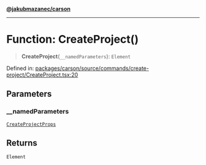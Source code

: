 [**@jakubmazanec/carson**](../README.md)

---

# Function: CreateProject()

> **CreateProject**(`__namedParameters`): `Element`

Defined in:
[packages/carson/source/commands/create-project/CreateProject.tsx:20](https://github.com/jakubmazanec/tools/blob/adfe44f908094c1d1cdf19837842b33066bbd9d7/packages/carson/source/commands/create-project/CreateProject.tsx#L20)

## Parameters

### \_\_namedParameters

[`CreateProjectProps`](../type-aliases/CreateProjectProps.md)

## Returns

`Element`
